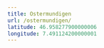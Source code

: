 ```yaml
---
title: Ostermundigen
url: /ostermundigen/
latitude: 46.958277900000006
longitude: 7.491124200000001
---
```


